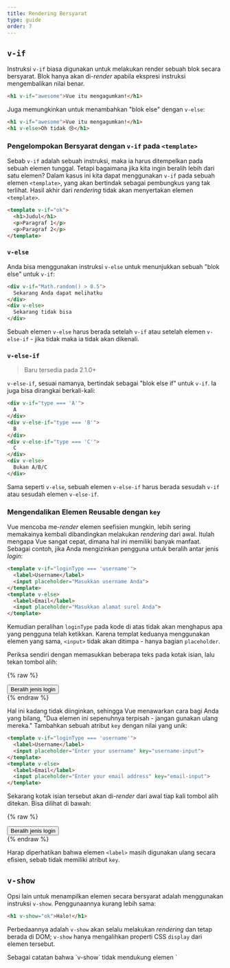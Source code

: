 ```yaml
---
title: Rendering Bersyarat
type: guide
order: 7
---
```


## `v-if`

Instruksi `v-if` biasa digunakan untuk melakukan render sebuah blok secara bersyarat. Blok hanya akan di-*render* apabila ekspresi instruksi mengembalikan nilai benar.

``` html
<h1 v-if="awesome">Vue itu mengagumkan!</h1>
```

Juga memungkinkan untuk menambahkan "blok else" dengan `v-else`:

``` html
<h1 v-if="awesome">Vue itu mengagumkan!</h1>
<h1 v-else>Oh tidak 😢</h1>
```

### Pengelompokan Bersyarat dengan `v-if` pada `<template>`

Sebab `v-if` adalah sebuah instruksi, maka ia harus ditempelkan pada sebuah elemen tunggal. Tetapi bagaimana jika kita ingin beralih lebih dari satu elemen? Dalam kasus ini kita dapat menggunakan `v-if` pada sebuah elemen `<template>`, yang akan bertindak sebagai pembungkus yang tak terlihat. Hasil akhir dari *rendering* tidak akan menyertakan elemen `<template>`.

``` html
<template v-if="ok">
  <h1>Judul</h1>
  <p>Paragraf 1</p>
  <p>Paragraf 2</p>
</template>
```

### `v-else`

Anda bisa menggunakan instruksi `v-else` untuk menunjukkan sebuah "blok else" untuk `v-if`:

``` html
<div v-if="Math.random() > 0.5">
  Sekarang Anda dapat melihatku
</div>
<div v-else>
  Sekarang tidak bisa
</div>
```

Sebuah elemen `v-else` harus berada setelah `v-if` atau setelah elemen `v-else-if` - jika tidak maka ia tidak akan dikenali.

### `v-else-if`

> Baru tersedia pada 2.1.0+

`v-else-if`, sesuai namanya, bertindak sebagai "blok else if" untuk `v-if`. Ia juga bisa dirangkai berkali-kali:

```html
<div v-if="type === 'A'">
  A
</div>
<div v-else-if="type === 'B'">
  B
</div>
<div v-else-if="type === 'C'">
  C
</div>
<div v-else>
  Bukan A/B/C
</div>
```

Sama seperti `v-else`, sebuah elemen `v-else-if` harus berada sesudah `v-if` atau sesudah elemen `v-else-if`.

### Mengendalikan Elemen Reusable dengan `key`

Vue mencoba me-*render* elemen seefisien mungkin, lebih sering memakainya kembali dibandingkan melakukan *rendering* dari awal. Itulah mengapa Vue sangat cepat, dimana hal ini memiliki banyak manfaat. Sebagai contoh, jika Anda mengizinkan pengguna untuk beralih antar jenis *login*:

``` html
<template v-if="loginType === 'username'">
  <label>Username</label>
  <input placeholder="Masukkan username Anda">
</template>
<template v-else>
  <label>Email</label>
  <input placeholder="Masukkan alamat surel Anda">
</template>
```

Kemudian peralihan `loginType` pada kode di atas tidak akan menghapus apa yang pengguna telah ketikkan. Karena templat keduanya menggunakan elemen yang sama, `<input>` tidak akan ditimpa - hanya bagian `placeholder`.

Periksa sendiri dengan memasukkan beberapa teks pada kotak isian, lalu tekan tombol alih:

{% raw %}
<div id="no-key-example" class="demo">
  <div>
    <template v-if="loginType === 'username'">
      <label>Username</label>
      <input placeholder="Masukkan username Anda">
    </template>
    <template v-else>
      <label>Email</label>
      <input placeholder="Masukkan alamat surel Anda">
    </template>
  </div>
  <button @click="toggleLoginType">Beralih jenis login</button>
</div>
<script>
new Vue({
  el: '#no-key-example',
  data: {
    loginType: 'username'
  },
  methods: {
    toggleLoginType: function () {
      return this.loginType = this.loginType === 'username' ? 'email' : 'username'
    }
  }
})
</script>
{% endraw %}

Hal ini kadang tidak diinginkan, sehingga Vue menawarkan cara bagi Anda yang bilang, "Dua elemen ini sepenuhnya terpisah - jangan gunakan ulang mereka." Tambahkan sebuah atribut `key` dengan nilai yang unik:

``` html
<template v-if="loginType === 'username'">
  <label>Username</label>
  <input placeholder="Enter your username" key="username-input">
</template>
<template v-else>
  <label>Email</label>
  <input placeholder="Enter your email address" key="email-input">
</template>
```

Sekarang kotak isian tersebut akan di-*render* dari awal tiap kali tombol alih ditekan. Bisa dilihat di bawah:

{% raw %}
<div id="key-example" class="demo">
  <div>
    <template v-if="loginType === 'username'">
      <label>Username</label>
      <input placeholder="Masukkan username Anda" key="username-input">
    </template>
    <template v-else>
      <label>Email</label>
      <input placeholder="Masukkan alamat surel Anda" key="email-input">
    </template>
  </div>
  <button @click="toggleLoginType">Beralih jenis login</button>
</div>
<script>
new Vue({
  el: '#key-example',
  data: {
    loginType: 'username'
  },
  methods: {
    toggleLoginType: function () {
      return this.loginType = this.loginType === 'username' ? 'email' : 'username'
    }
  }
})
</script>
{% endraw %}

Harap diperhatikan bahwa elemen `<label>` masih digunakan ulang secara efisien, sebab tidak memiliki atribut `key`.

## `v-show`

Opsi lain untuk menampilkan elemen secara bersyarat adalah menggunakan instruksi `v-show`. Penggunaannya kurang lebih sama:

``` html
<h1 v-show="ok">Halo!</h1>
```

Perbedaannya adalah `v-show` akan selalu melakukan *rendering* dan tetap berada di DOM; `v-show` hanya mengalihkan properti CSS `display` dari elemen tersebut.

<p class="tip">Sebagai catatan bahwa `v-show` tidak mendukung elemen `<template>`, begitu pula tidak bekerja dengan `v-else`.</p>

## `v-if` vs `v-show`

`v-if` merupakan rendering bersyarat yang "nyata (real)" sebab ia memastikan bahwa penyimak *event* dan komponen anak di dalam blok kondisional benar benar dihancurkan dan dibuat ulang selama peralihan.

`v-if` juga **malas**: jika kondisi bernilai salah pada render awal, maka tidak akan melakukan apa-apa - blok kondisional tidak akan di-*render* hingga kondisi menjadi bernilai benar untuk pertama kali.

Sebagai perbandingan, `v-show` jauh lebih sederhana - elemen akan selalu di-*render* tak terkecuali kondisi awal, dengan melakukan peralihan berbasis CSS.

Secara umum, `v-if` memiliki biaya peralihan yang lebih tinggi sementara `v-show` memiliki biaya *rendering* awal yang lebih tinggi. Jadi lebih baik gunakan `v-show` jika Anda butuh pengalihan yang cukup sering, dan gunakan `v-if` jika kondisi tidak mungkin berubah saat *runtime*.

## `v-if` dengan `v-for`

<p class="tip">Menggunakan `v-if` dan `v-for` secara bersama-sama **tidak direkomendasikan**. Lihat  [panduan gaya](/v2/style-guide/#Avoid-v-if-with-v-for-essential) untuk informasi lebih lanjut.</p>

Ketika menggunakan bersama-sama dengan `v-if`, `v-for` memiliki prioritas yang lebih tinggi dibanding `v-if`. Lihat <a href="../guide/list.html#V-for-and-v-if">panduan list rendering</a> untuk detailnya.
